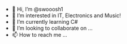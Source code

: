 - 👋 Hi, I’m @swooosh1
- 👀 I’m interested in IT, Electronics and Music!
- 🌱 I’m currently learning C#
- 💞️ I’m looking to collaborate on ...
- 📫 How to reach me ...

<!---
swooosh1/swooosh1 is a ✨ special ✨ repository because its `README.md` (this file) appears on your GitHub profile.
You can click the Preview link to take a look at your changes.
--->
